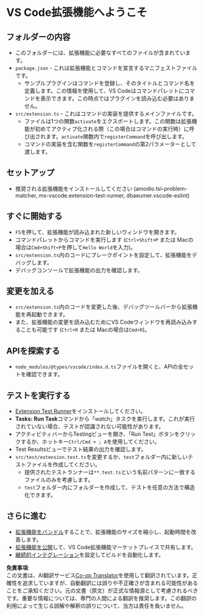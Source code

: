 <!--
CO_OP_TRANSLATOR_METADATA:
{
  "original_hash": "8d36fc444748a50558d017e8a0772437",
  "translation_date": "2025-04-04T11:32:02+00:00",
  "source_file": "code\\07.Lab\\01\\AIPC\\extensions\\phi3ext\\vsc-extension-quickstart.md",
  "language_code": "ja"
}
-->
# VS Code拡張機能へようこそ

## フォルダーの内容

* このフォルダーには、拡張機能に必要なすべてのファイルが含まれています。
* `package.json` - これは拡張機能とコマンドを宣言するマニフェストファイルです。
  * サンプルプラグインはコマンドを登録し、そのタイトルとコマンド名を定義します。この情報を使用して、VS Codeはコマンドパレットにコマンドを表示できます。この時点ではプラグインを読み込む必要はありません。
* `src/extension.ts` - これはコマンドの実装を提供するメインファイルです。
  * ファイルは1つの関数`activate`をエクスポートします。この関数は拡張機能が初めてアクティブ化される際（この場合はコマンドの実行時）に呼び出されます。`activate`関数内で`registerCommand`を呼び出します。
  * コマンドの実装を含む関数を`registerCommand`の第2パラメーターとして渡します。

## セットアップ

* 推奨される拡張機能をインストールしてください (amodio.tsl-problem-matcher, ms-vscode.extension-test-runner, dbaeumer.vscode-eslint)

## すぐに開始する

* `F5`を押して、拡張機能が読み込まれた新しいウィンドウを開きます。
* コマンドパレットからコマンドを実行します (`Ctrl+Shift+P` または Macの場合は`Cmd+Shift+P`を押して`Hello World`を入力)。
* `src/extension.ts`内のコードにブレークポイントを設定して、拡張機能をデバッグします。
* デバッグコンソールで拡張機能の出力を確認します。

## 変更を加える

* `src/extension.ts`内のコードを変更した後、デバッグツールバーから拡張機能を再起動できます。
* また、拡張機能の変更を読み込むためにVS Codeウィンドウを再読み込みすることも可能です (`Ctrl+R` または Macの場合は`Cmd+R`)。

## APIを探索する

* `node_modules/@types/vscode/index.d.ts`ファイルを開くと、APIの全セットを確認できます。

## テストを実行する

* [Extension Test Runner](https://marketplace.visualstudio.com/items?itemName=ms-vscode.extension-test-runner)をインストールしてください。
* **Tasks: Run Task**コマンドから「watch」タスクを実行します。これが実行されていない場合、テストが認識されない可能性があります。
* アクティビティバーからTestingビューを開き、「Run Test」ボタンをクリックするか、ホットキー`Ctrl/Cmd + ; A`を使用してください。
* Test Resultsビューでテスト結果の出力を確認します。
* `src/test/extension.test.ts`を変更するか、`test`フォルダー内に新しいテストファイルを作成してください。
  * 提供されたテストランナーは`**.test.ts`という名前パターンに一致するファイルのみを考慮します。
  * `test`フォルダー内にフォルダーを作成して、テストを任意の方法で構造化できます。

## さらに進む

* [拡張機能をバンドル](https://code.visualstudio.com/api/working-with-extensions/bundling-extension?WT.mc_id=aiml-137032-kinfeylo)することで、拡張機能のサイズを縮小し、起動時間を改善します。
* [拡張機能を公開](https://code.visualstudio.com/api/working-with-extensions/publishing-extension?WT.mc_id=aiml-137032-kinfeylo)して、VS Code拡張機能マーケットプレイスで共有します。
* [継続的インテグレーション](https://code.visualstudio.com/api/working-with-extensions/continuous-integration?WT.mc_id=aiml-137032-kinfeylo)を設定してビルドを自動化します。

**免責事項**:  
この文書は、AI翻訳サービス[Co-op Translator](https://github.com/Azure/co-op-translator)を使用して翻訳されています。正確性を追求していますが、自動翻訳には誤りや不正確さが含まれる可能性があることをご承知ください。元の文書（原文）が正式な情報源として考慮されるべきです。重要な情報については、専門の人間による翻訳を推奨します。この翻訳の利用によって生じる誤解や解釈の誤りについて、当方は責任を負いません。